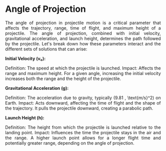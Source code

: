 # Angle of Projection

<p align="justify">
The angle of projection in projectile motion is a critical parameter that affects the trajectory, range, time of flight, and maximum height of a projectile. The angle of projection, combined with initial velocity, gravitational acceleration, and launch height, determines the path followed by the projectile. Let's break down how these parameters interact and the different sets of solutions that can arise:
</p>
<b>Initial Velocity (v₀):</b>
<p align="justify">
Definition: The speed at which the projectile is launched.
Impact: Affects the range and maximum height. For a given angle, increasing the initial velocity increases both the range and the height of the projectile.
</p>
<b>Gravitational Acceleration (g):</b>
<p align="justify">
Definition: The acceleration due to gravity, typically (9.81 , \text{m/s}^2) on Earth.
Impact: Acts downward, affecting the time of flight and the shape of the trajectory. It pulls the projectile downward, creating a parabolic path.
</p>
<b>Launch Height (h):</b>
<p align="justify">
Definition: The height from which the projectile is launched relative to the landing point.
Impact: Influences the time the projectile stays in the air and the range. A higher launch point allows for a longer flight time and potentially greater range, depending on the angle of projection.
</p>
